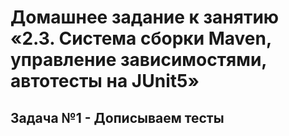 # Домашнее задание к занятию «2.3. Система сборки Maven, управление зависимостями, автотесты на JUnit5»

## Задача №1 - Дописываем тесты